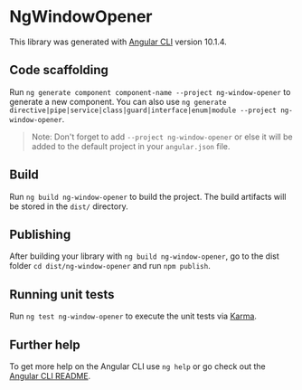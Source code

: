 # NgWindowOpener

This library was generated with [Angular CLI](https://github.com/angular/angular-cli) version 10.1.4.

## Code scaffolding

Run `ng generate component component-name --project ng-window-opener` to generate a new component. You can also use `ng generate directive|pipe|service|class|guard|interface|enum|module --project ng-window-opener`.
> Note: Don't forget to add `--project ng-window-opener` or else it will be added to the default project in your `angular.json` file. 

## Build

Run `ng build ng-window-opener` to build the project. The build artifacts will be stored in the `dist/` directory.

## Publishing

After building your library with `ng build ng-window-opener`, go to the dist folder `cd dist/ng-window-opener` and run `npm publish`.

## Running unit tests

Run `ng test ng-window-opener` to execute the unit tests via [Karma](https://karma-runner.github.io).

## Further help

To get more help on the Angular CLI use `ng help` or go check out the [Angular CLI README](https://github.com/angular/angular-cli/blob/master/README.md).

